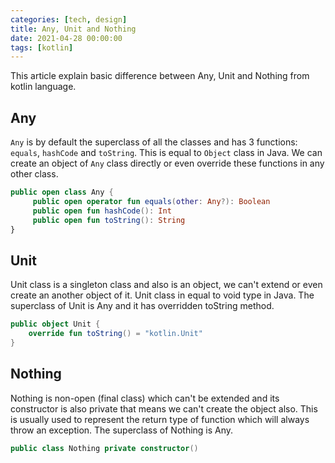```yaml
---
categories: [tech, design]
title: Any, Unit and Nothing
date: 2021-04-28 00:00:00
tags: [kotlin]
---
```


This article explain basic difference between Any, Unit and Nothing from kotlin language.

## Any

`Any` is by default the superclass of all the classes and has 3 functions: `equals`, `hashCode` and `toString`. This is equal to `Object` class in Java.
We can create an object of `Any` class directly or even override these functions in any other class.

```kotlin
public open class Any {
     public open operator fun equals(other: Any?): Boolean
     public open fun hashCode(): Int
     public open fun toString(): String
}
```

## Unit

Unit class is a singleton class and also is an object, we can't extend or even create an another object of it.
Unit class in equal to void type in Java.
The superclass of Unit is Any and it has overridden toString method.

```kotlin
public object Unit {
    override fun toString() = "kotlin.Unit"
}
```

## Nothing

Nothing is non-open (final class) which can't be extended and its constructor is also private that means we can't create the object also.
This is usually used to represent the return type of function which will always throw an exception.
The superclass of Nothing is Any.

```kotlin
public class Nothing private constructor()
```
